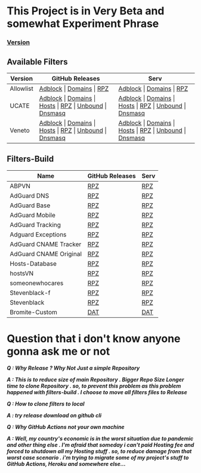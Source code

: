 # This Project is in Very Beta and somewhat Experiment Phrase
### [Version](version.md)
## Available Filters
| Version   | GitHub Releases                                                                                                                                                                                                                                                                                                                                                                                                                                                                                                                                                               | Serv                                                                                                                                                                                                                                                                                                                                                                                                                   |
|-----------|------------------------------------------------------------------------------------------------------------------------------------------------------------------------------------------------------------------------------------------------------------------------------------------------------------------------------------------------------------------------------------------------------------------------------------------------------------------------------------------------------------------------------------------------------------------------|------------------------------------------------------------------------------------------------------------------------------------------------------------------------------------------------------------------------------------------------------------------------------------------------------------------------------------------------------------------------------------------------------------------------|
| Allowlist | [Adblock](https://github.com/minoplhy/filters/releases/download/latest/Allowlist_adblock.txt) \| [Domains](https://github.com/minoplhy/filters/releases/download/latest/Allowlist_domains.txt) \| [RPZ](https://github.com/minoplhy/filters/releases/download/latest/Allowlist_rpz.txt)                                                                                                                                                                                                                                                                                | [Adblock](https://serv.1w1.one/content/filters/Allowlist_adblock.txt) \| [Domains](https://serv.1w1.one/content/filters/Allowlist_adblock.txt) \| [RPZ](https://serv.1w1.one/content/filters/Allowlist_rpz.txt)                                                                                                                                                                                                        |
| UCATE     | [Adblock](https://github.com/minoplhy/filters/releases/download/latest/ucate_adblock.txt) \| [Domains](https://github.com/minoplhy/filters/releases/download/latest/ucate_domains.txt) \| [Hosts](https://github.com/minoplhy/filters/releases/download/latest/ucate_hosts.txt) \| [RPZ](https://github.com/minoplhy/filters/releases/download/latest/ucate_rpz.txt) \| [Unbound](https://github.com/minoplhy/filters/releases/download/latest/ucate_unbound.conf) \| [Dnsmasq](https://github.com/minoplhy/filters/releases/download/latest/ucate_dnsmasq.conf)       | [Adblock](https://serv.1w1.one/content/filters/ucate_adblock.txt) \| [Domains](https://serv.1w1.one/content/filters/ucate_domains.txt) \| [Hosts](https://serv.1w1.one/content/filters/ucate_hosts.txt) \| [RPZ](https://serv.1w1.one/content/filters/ucate_rpz.txt) \| [Unbound](https://serv.1w1.one/content/filters/ucate_unbound.conf) \| [Dnsmasq](https://serv.1w1.one/content/filters/ucate_dnsmasq.conf)       |
| Veneto    | [Adblock](https://github.com/minoplhy/filters/releases/download/latest/Veneto_adblock.txt) \| [Domains](https://github.com/minoplhy/filters/releases/download/latest/Veneto_domains.txt) \| [Hosts](https://github.com/minoplhy/filters/releases/download/latest/Veneto_hosts.txt) \| [RPZ](https://github.com/minoplhy/filters/releases/download/latest/Veneto_rpz.txt) \| [Unbound](https://github.com/minoplhy/filters/releases/download/latest/Veneto_unbound.conf) \| [Dnsmasq](https://github.com/minoplhy/filters/releases/download/latest/Veneto_dnsmasq.conf) | [Adblock](https://serv.1w1.one/content/filters/Veneto_adblock.txt) \| [Domains](https://serv.1w1.one/content/filters/Veneto_domains.txt) \| [Hosts](https://serv.1w1.one/content/filters/Veneto_hosts.txt) \| [RPZ](https://serv.1w1.one/content/filters/Veneto_rpz.txt) \| [Unbound](https://serv.1w1.one/content/filters/Veneto_unbound.conf) \| [Dnsmasq](https://serv.1w1.one/content/filters/Veneto_dnsmasq.conf) |

## Filters-Build
| Name                   | GitHub Releases                                                                                              | Serv                                                                                |
|------------------------|--------------------------------------------------------------------------------------------------------------|-------------------------------------------------------------------------------------|
| ABPVN                  | [RPZ](https://github.com/minoplhy/filters/releases/download/filters-build/abpvn_rpz.txt)                     | [RPZ](https://serv.1w1.one/content/filters-build/abpvn_rpz.txt)                     |
| AdGuard DNS            | [RPZ](https://github.com/minoplhy/filters/releases/download/filters-build/Adguard-dns_rpz.txt)               | [RPZ](https://serv.1w1.one/content/filters-build/Adguard-dns_rpz.txt)               |
| AdGuard Base           | [RPZ](https://github.com/minoplhy/filters/releases/download/filters-build/Adguard-Base_rpz.txt)              | [RPZ](https://serv.1w1.one/content/filters-build/Adguard-Base_rpz.txt)              |
| AdGuard Mobile         | [RPZ](https://github.com/minoplhy/filters/releases/download/filters-build/Adguard-Mobile_rpz.txt)            | [RPZ](https://serv.1w1.one/content/filters-build/Adguard-Mobile_rpz.txt)            |
| AdGuard Tracking       | [RPZ](https://github.com/minoplhy/filters/releases/download/filters-build/Adguard-Tracking_rpz.txt)          | [RPZ](https://serv.1w1.one/content/filters-build/Adguard-Tracking_rpz.txt)          |
| Adguard Exceptions     | [RPZ](https://github.com/minoplhy/filters/releases/download/filters-build/Adguard-exceptions_rpz.txt)        | [RPZ](https://serv.1w1.one/content/filters-build/Adguard-exceptions_rpz.txt)        |
| AdGuard CNAME Tracker  | [RPZ](https://github.com/minoplhy/filters/releases/download/filters-build/Adguard-cname-tracker_rpz.txt)     | [RPZ](https://serv.1w1.one/content/filters-build/Adguard-cname-tracker_rpz.txt)     |
| AdGuard CNAME Original | [RPZ](https://github.com/minoplhy/filters/releases/download/filters-build/Adguard-cname-original_rpz.txt)    | [RPZ](https://serv.1w1.one/content/filters-build/Adguard-cname-original_rpz.txt)    |
| Hosts-Database         | [RPZ](https://github.com/minoplhy/filters/releases/download/filters-build/hosts-database-full-alive_rpz.txt) | [RPZ](https://serv.1w1.one/content/filters-build/hosts-database-full-alive_rpz.txt) |
| hostsVN                | [RPZ](https://github.com/minoplhy/filters/releases/download/filters-build/hostsVN-all_rpz.txt)               | [RPZ](https://serv.1w1.one/content/filters-build/hostsVN-all_rpz.txt)               |
| someonewhocares        | [RPZ](https://github.com/minoplhy/filters/releases/download/filters-build/someonewhocares_rpz.txt)           | [RPZ](https://serv.1w1.one/content/filters-build/someonewhocares_rpz.txt)           |
| Stevenblack-f          | [RPZ](https://github.com/minoplhy/filters/releases/download/filters-build/stevenblack-f_rpz.txt)             | [RPZ](https://serv.1w1.one/content/filters-build/stevenblack-f_rpz.txt)             |
| Stevenblack            | [RPZ](https://github.com/minoplhy/filters/releases/download/filters-build/stevenblack_rpz.txt)               | [RPZ](https://serv.1w1.one/content/filters-build/stevenblack_rpz.txt)               |
| Bromite-Custom         | [DAT](https://github.com/minoplhy/filters/releases/download/filters-build/filters.dat)                       | [DAT](https://serv.1w1.one/content/filters-build/filters.dat)                       |

# Question that i don't know anyone gonna ask me or not
***Q : Why Release ? Why Not Just a simple Repository***

***A : This is to reduce size of main Repository . Bigger Repo Size Longer time to clone Repository . so, to prevent this problem as this problem happened with filters-build . I choose to move all filters files to Release***

***Q : How to clone filters to local***

***A : try release download on github cli***

***Q : Why GitHub Actions not your own machine***

***A : Well, my country's economic is in the worst situation due to pandemic and other thing else . I'm afraid that someday i can't paid Hosting fee and forced to shutdown all my Hosting stuff . so, to reduce damage from that worst case scenario . i'm trying to migrate some of my project's stuff to GitHub Actions, Heroku and somewhere else...***
